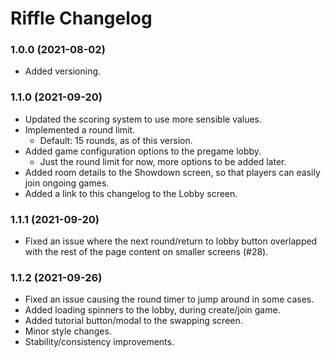 # Riffle Changelog

### 1.0.0 (2021-08-02)
- Added versioning.

### 1.1.0 (2021-09-20)
- Updated the scoring system to use more sensible values.
- Implemented a round limit.
  - Default: 15 rounds, as of this version.
- Added game configuration options to the pregame lobby.
  - Just the round limit for now, more options to be added later.
- Added room details to the Showdown screen, so that players can easily join ongoing games.
- Added a link to this changelog to the Lobby screen.

### 1.1.1 (2021-09-20)
- Fixed an issue where the next round/return to lobby button overlapped with the rest of the page content on smaller screens (#28).

### 1.1.2 (2021-09-26)
- Fixed an issue causing the round timer to jump around in some cases.
- Added loading spinners to the lobby, during create/join game.
- Added tutorial button/modal to the swapping screen.
- Minor style changes.
- Stability/consistency improvements.
